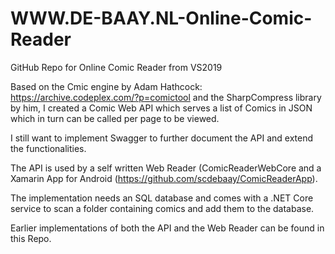 # WWW.DE-BAAY.NL-Online-Comic-Reader
GitHub Repo for Online Comic Reader from VS2019

Based on the Cmic engine by Adam Hathcock: https://archive.codeplex.com/?p=comictool and the SharpCompress library by him,
I created a Comic Web API which serves a list of Comics in JSON which in turn can be called per page to be viewed.

I still want to implement Swagger to further document the API and extend the functionalities.

The API is used by a self written Web Reader (ComicReaderWebCore and a Xamarin App for Android (https://github.com/scdebaay/ComicReaderApp).

The implementation needs an SQL database and comes with a .NET Core service to scan a folder containing comics and add them to the database.

Earlier implementations of both the API and the Web Reader can be found in this Repo.
